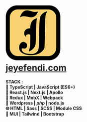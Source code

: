 # [![Logo](./jeyefendi.png)](https://www.jeyefendi.com)<br>[jeyefendi.com](https://www.jeyefendi.com)

**STACK :**<br>
<b>
💎  TypeScript |  JavaScript (ES6+) <br>
🚀  React.js | Next.js | Apollo <br>
💠  Redux | MobX | Webpack <br>
🧩  Wordpress | <i>php</i> | node.js <br>
🌐  HTML | Sass | SCSS | Module CSS <br>
🍭  MUI | Tailwind | Bootstrap <br>
</b>
